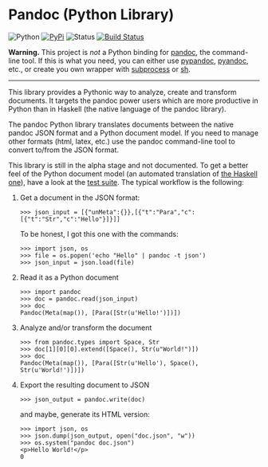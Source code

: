 

Pandoc (Python Library)
================================================================================

![Python](https://img.shields.io/pypi/pyversions/pandoc.svg)
[![PyPi](https://img.shields.io/pypi/v/pandoc.svg)](https://pypi.python.org/pypi/pandoc)
![Status](https://img.shields.io/pypi/status/pandoc.svg)
 [![Build Status](https://travis-ci.org/boisgera/pandoc.svg?branch=master)](https://travis-ci.org/boisgera/pandoc)

**Warning.**
This project is *not* a Python binding for [pandoc], the command-line tool. 
If this is what you need, you can either use [pypandoc], [pyandoc], etc.,
or create you own wrapper with [subprocess] or [sh].

[pandoc]: http://pandoc.org/
[pypandoc]: https://pypi.python.org/pypi/pypandoc/
[pyandoc]: https://github.com/kennethreitz/pyandoc
[sh]: https://amoffat.github.io/sh/
[subprocess]: https://docs.python.org/2/library/subprocess.html

-----

This library provides a Pythonic way to analyze, create and 
transform documents.
It targets the pandoc power users which are more productive
in Python than in Haskell (the native language of the pandoc library).

The pandoc Python library translates documents between the native 
pandoc JSON format and a Python document model. 
If you need to manage other formats (html, latex, etc.) use the 
pandoc command-line tool to convert to/from the JSON format.

This library is still in the alpha stage and not documented.
To get a better feel of the Python document model
(an automated translation of [the Haskell one][Text.Pandoc.Definition]),
have a look at the [test suite][].
The typical workflow is the following:

 1. Get a document in the JSON format:

        >>> json_input = [{"unMeta":{}},[{"t":"Para","c":[{"t":"Str","c":"Hello"}]}]]

    To be honest, I got this one with the commands:

        >>> import json, os
        >>> file = os.popen('echo "Hello" | pandoc -t json')
        >>> json_input = json.load(file)

 2. Read it as a Python document

        >>> import pandoc
        >>> doc = pandoc.read(json_input)
        >>> doc
        Pandoc(Meta(map()), [Para([Str(u'Hello!')])])

 3. Analyze and/or transform the document

        >>> from pandoc.types import Space, Str
        >>> doc[1][0][0].extend([Space(), Str(u"World!")])
        >>> doc
        Pandoc(Meta(map()), [Para([Str(u'Hello'), Space(), Str(u'World!')])])

 4. Export the resulting document to JSON

        >>> json_output = pandoc.write(doc)

    and maybe, generate its HTML version:

        >>> import json, os     
        >>> json.dump(json_output, open("doc.json", "w"))
        >>> os.system("pandoc doc.json")
        <p>Hello World!</p>
        0

[Text.Pandoc.Definition]: https://hackage.haskell.org/package/pandoc-types-1.16.1/docs/Text-Pandoc-Definition.html 
[test suite]: https://github.com/boisgera/pandoc/blob/master/pandoc/tests.md
 
<!--

Common Code
--------------------------------------------------------------------------------

For all examples, we use the following imports

    import json
    import sys
    import pandoc
    from pandoc.types import *

and the following depth-first document iterator: 

    def iter(elt, enter=None, exit=None):
        yield elt
        if enter is not None:
            enter(elt)
        if isinstance(elt, dict):
            elt = elt.items()
        if hasattr(elt, "__iter__"): # exclude strings
            for child in elt:
                 for subelt in iter(child, enter, exit):
                     yield subelt
        if exit is not None:
            exit(elt)


Mathematics
--------------------------------------------------------------------------------

Define the file `math.py` to count the number of math items in documents:

    def find_math(doc):
        return [elt for elt in iter(doc) if type(elt) is Math]
        
    if __name__ == "__main__":
        doc = pandoc.read(json.load(sys.stdin))
        print "math:", len(find_math(doc)), "items."

Then, use it on the (markdown) document `doc.txt`:

    $ pandoc -t json doc.txt | python math.py


Implicit Sections
--------------------------------------------------------------------------------

I like to use bold text at the beginning of a paragraph to denote the existence 
of a low-level section. 
This pattern can be detected and the sections automatically explicited.

Define a `sections.py` file ; then, use the hooks defined in the depth-first
iterator factory to provide the full path from the root to the element at 
each step:

    def iter_path(elt):
        parents = []
        def enter(elt_):
            parents.append(elt_)
        def exit(elt_):
            parents.pop()
        for elt_ in iter(elt, enter, exit):
            yield parents + [elt_]

Leverage this new iterator to find the parent of an element:

    def find_parent(doc, elt):
        for path in iter_path(doc):
            elt_ = path[-1]
            parent = path[-2] if len(path) >= 2 else None
            if elt is elt_:
                 return parent

To detect a paragraph that is an implicit section, define:

    def match_implicit_section(elt):
        if type(elt) is Para:
            content = elt[0]
            if len(content) >= 1 and type(content[0]) is Strong:
                return True
        return False

The transformation itself:

    def explicit_sections(doc, level=6):
        for para in filter(match_implicit_section, iter(doc)):
            blocks = find_parent(doc, para)
            content = para[0].pop(0)[0]
            if len(para[0]) >= 1 and para[0][0] == Space():
                para[0].pop(0)
            index = blocks.index(para)
            header = Header(level, ("", [], []), content)
            blocks.insert(index, header)
        return doc

Finally, provide the command-line API with

    if __name__ == "__main__":
        doc = pandoc.read(json.load(sys.stdin))
        doc = explicit_sections(doc)
        print json.dumps(pandoc.write(doc))

and use it like that:

    $ pandoc -t json doc.txt | \
    > python sections.py | \
    > pandoc -f json -o doc2.txt

-->

